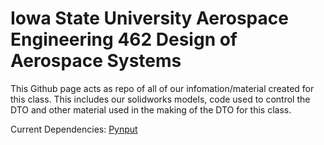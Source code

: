 # Iowa State University Aerospace Engineering 462 Design of Aerospace Systems
This Github page acts as repo of all of our infomation/material created for this class. 
This includes our solidworks models, code used to control the DTO and other material used in the making of the DTO for this class.

Current Dependencies:
    [Pynput](https://github.com/moses-palmer/pynput)
